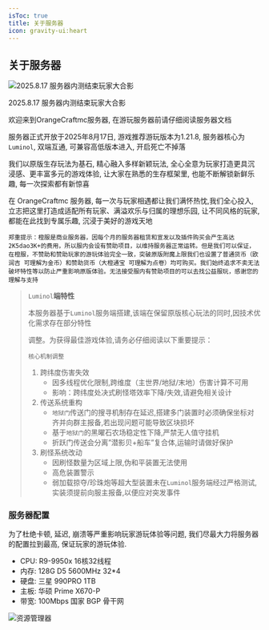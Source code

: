 ```yaml
---
isToc: true
title: 关于服务器
icon: gravity-ui:heart
---
```


## 关于服务器

![2025.8.17 服务器内测结束玩家大合影](https://orangecraftmc.obs.cn-south-1.myhuaweicloud.com/guide/group_photo.png)

2025.8.17 服务器内测结束玩家大合影

欢迎来到OrangeCraftmc服务器, 在游玩服务器前请仔细阅读服务器文档

服务器正式开放于2025年8月17日, 游戏推荐游玩版本为1.21.8, 服务器核心为`Luminol`, 双端互通, 可兼容高低版本进入, 开启死亡不掉落

我们以原版生存玩法为基石, 精心融入多样新颖玩法, 全心全意为玩家打造更具沉浸感、更丰富多元的游戏体验, 让大家在熟悉的生存框架里, 也能不断解锁新鲜乐趣, 每一次探索都有新惊喜

在 OrangeCraftmc 服务器, 每一次与玩家相遇都让我们满怀热忱,我们全心投入, 立志把这里打造成适配所有玩家、满溢欢乐与归属的理想乐园, 让不同风格的玩家, 都能在此找到专属乐趣, 沉浸于美好的游戏天地

`郑重提示：橙服是商业服务器，因每个月的服务器租赁和宣发以及插件购买会产生高达2K5dao3K+的费用，所以服内会设有赞助项目，以维持服务器正常运转。但是我们可以保证，在橙服，不赞助和赞助玩家的游玩体验完全一致，突破原版附魔上限我们也设置了普通货币（欧润吉 可理解为金币）和赞助货币（大橙通宝 可理解为点卷）均可购买。我们始终追求不卖无法破坏特性等以防止严重影响原版体验。无法接受服内有赞助项目的可以去找公益服玩，感谢您的理解与支持`

> `Luminol`**端特性**
>
> 本服务器基于`Luminol`服务端搭建,该端在保留原版核心玩法的同时,因技术优化需求存在部分特性
>
> 调整。为获得最佳游戏体验,请务必仔细阅读以下重要提示：
>
> `核心机制调整`
>
> 1. 跨纬度伤害失效
>    - 因多线程优化限制,跨维度（主世界/地狱/末地）伤害计算不可用
>    - 影响：跨纬度处决式刷怪塔效率下降/失效,请避免相关设计
> 2. 传送系统重构
>    - `地狱门`传送门的搜寻机制存在延迟,搭建多门装置时必须确保坐标对齐并向群主报备,若出现问题可能导致区块损坏
>    - 基于`地狱门`的黑曜石农场稳定性下降,严禁无人值守挂机
>    - 折跃门传送会分离”潜影贝+船车”复合体,运输时请做好保护
> 3. 刷怪系统改动
>    - 因刷怪数量为区域上限,伪和平装置无法使用
>    - 高危装置警示
>    - 弱加载掠夺/珍珠炮等超大型装置未在`Luminol`服务端经过严格测试,实装须提前向服主报备,以便应对突发事件

### 服务器配置

为了杜绝卡顿, 延迟, 崩溃等严重影响玩家游玩体验等问题, 我们尽最大力将服务器的配置拉到最高, 保证玩家的游玩体验.

- CPU: R9-9950x 16核32线程
- 内存: 128G D5 5600MHz 32\*4
- 硬盘: 三星 990PRO 1TB
- 主板: 华硕 Prime X670-P
- 带宽: 100Mbps 国家 BGP 骨干网

![资源管理器](https://orangecraftmc.obs.cn-south-1.myhuaweicloud.com/guide/zyglq.png)

